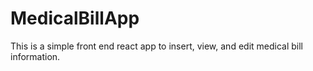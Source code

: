 # MedicalBillApp
This is a simple front end react app to insert, view, and edit medical bill information. 
